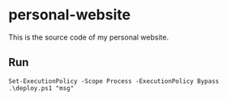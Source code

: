 # personal-website
This is the source code of my personal website.

## Run
```
Set-ExecutionPolicy -Scope Process -ExecutionPolicy Bypass
.\deploy.ps1 "msg"
```